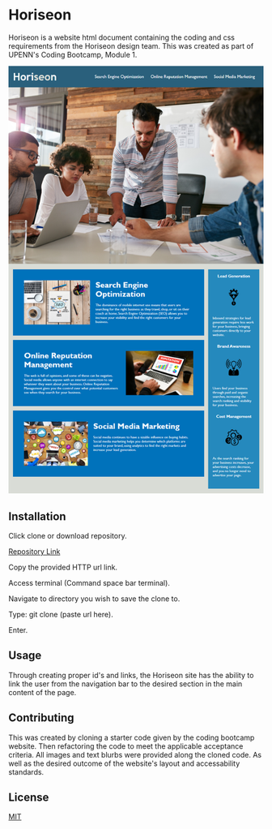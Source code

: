 # Horiseon

Horiseon is a website html document containing the coding and css requirements from the Horiseon design team. This was created as part of UPENN's Coding Bootcamp, Module 1. 

![horiseon homepage](./assets/images/horiseon-homepage.jpg)

## Installation

Click clone or download repository.  

[Repository Link](https://github.com/CFsylvester/Horiseon)

Copy the provided HTTP url link.  

Access terminal (Command space bar terminal).  

Navigate to directory you wish to save the clone to.  

Type: git clone (paste url here).  

Enter.  


## Usage
Through creating proper id's and links, the Horiseon site has the ability to link the user from the navigation bar to the desired section in the main content of the page. 


## Contributing
This was created by cloning a starter code given by the coding bootcamp website. Then refactoring the code to meet the applicable acceptance criteria. All images and text blurbs were provided along the cloned code. As well as the desired outcome of the website's layout and accessability standards. 

## License
[MIT](https://choosealicense.com/licenses/mit/)
